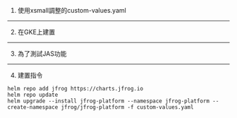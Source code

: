 1. 使用xsmall調整的custom-values.yaml  
---
2. 在GKE上建置  
---
3. 為了測試JAS功能  
---
4. 建置指令
```
helm repo add jfrog https://charts.jfrog.io
helm repo update
helm upgrade --install jfrog-platform --namespace jfrog-platform --create-namespace jfrog/jfrog-platform -f custom-values.yaml 
```
